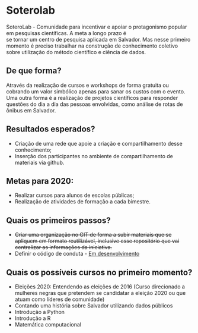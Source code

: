 # Soterolab
SoteroLab - Comunidade para incentivar e apoiar o protagonismo popular em pesquisas científicas. A meta a longo prazo é se tornar um centro de pesquisa aplicada em Salvador. Mas nesse primeiro momento é preciso trabalhar na construção de conhecimento coletivo sobre utilização do método científico e ciência de dados.

## De que forma? 
Através da realização de cursos e workshops de forma gratuita ou cobrando um valor simbólico apenas para sanar os custos com o evento. Uma outra forma é a realização de projetos científicos para responder questões do dia a dia das pessoas envolvidas, como análise de rotas de ônibus em Salvador.

## Resultados esperados? 
- Criação de uma rede que apoie a criação e compartilhamento desse conhecimento;
- Inserção dos participantes no ambiente de compartilhamento de materiais via github.

## Metas para 2020:
- Realizar cursos para alunos de escolas públicas;
- Realização de atividades de formação a cada bimestre.

## Quais os primeiros passos?
- ~~Criar uma organização no GIT de forma a subir materiais que se apliquem em formato reutilizável, inclusive esse repositório que vai centralizar as informações da iniciativa.~~
- Definir o código de conduta - [Em desenvolvimento](https://github.com/soterolab/soterolab/wiki/C%C3%B3digo-de-Conduta)

## Quais os possíveis cursos no primeiro momento? 
- Eleições 2020: Entendendo as eleições de 2016 (Curso direcionado a mulheres negras que pretendem se candidatar a eleição 2020 ou que atuam como líderes de comunidade)
- Contando uma história sobre Salvador utilizando dados públicos
- Introdução a Python
- Introdução a R
- Matemática computacional
